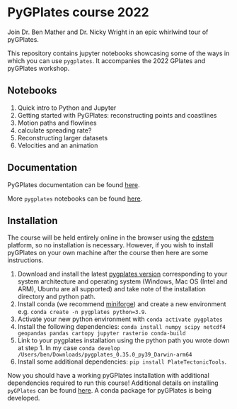 # PyGPlates course 2022

Join Dr. Ben Mather and Dr. Nicky Wright in an epic whirlwind tour of pyGPlates.

This repository contains jupyter notebooks showcasing some of the ways in which you can use `pygplates`. It accompanies the 2022 GPlates and pyGPlates workshop.

## Notebooks

1. Quick intro to Python and Jupyter
2. Getting started with PyGPlates: reconstructing points and coastlines
3. Motion paths and flowlines
4. calculate spreading rate?
5. Reconstructing larger datasets
6. Velocities and an animation

## Documentation

PyGPlates documentation can be found [here](https://www.gplates.org/docs/pygplates/index.html).

More `pygplates` notebooks can be found [here](https://github.com/GPlates/pygplates-tutorials).

## Installation

The course will be held entirely online in the browser using the [edstem](http://edstem.org) platform, so no installation is necessary. However, if you wish to install pyGPlates on your own machine after the course then here are some instructions.

1. Download and install the latest [pygplates version](https://cloudstor.aarnet.edu.au/plus/s/U2zuFXi9yVoVOAf) corresponding to your system architecture and operating system (Windows, Mac OS (Intel and ARM), Ubuntu are all supported) and take note of the installation directory and python path.
2. Install conda (we recommend [miniforge](https://github.com/conda-forge/miniforge)) and create a new environment e.g. `conda create -n pygplates python=3.9`.
3. Activate your new python environment with `conda activate pygplates`
4. Install the following dependencies: `conda install numpy scipy netcdf4 geopandas pandas cartopy jupyter rasterio conda-build`
5. Link to your pygplates installation using the python path you wrote down at step 1. In my case `conda develop /Users/ben/Downloads/pygplates_0.35.0_py39_Darwin-arm64`
6. Install some additional dependencies: `pip install PlateTectonicTools`.

Now you should have a working pyGPlates installation with additional dependencies required to run this course! Additional details on installing `pyGPlates` can be found [here](https://www.gplates.org/docs/pygplates/pygplates_getting_started.html#installing-pygplates). A conda package for pyGPlates is being developed.
